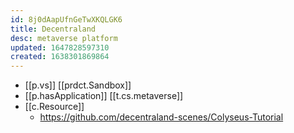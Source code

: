 ```yaml
---
id: 8j0dAapUfnGeTwXKQLGK6
title: Decentraland
desc: metaverse platform
updated: 1647828597310
created: 1638301869864
---
```




- [[p.vs]] [[prdct.Sandbox]]
- [[p.hasApplication]] [[t.cs.metaverse]]
- [[c.Resource]]
  - https://github.com/decentraland-scenes/Colyseus-Tutorial 
